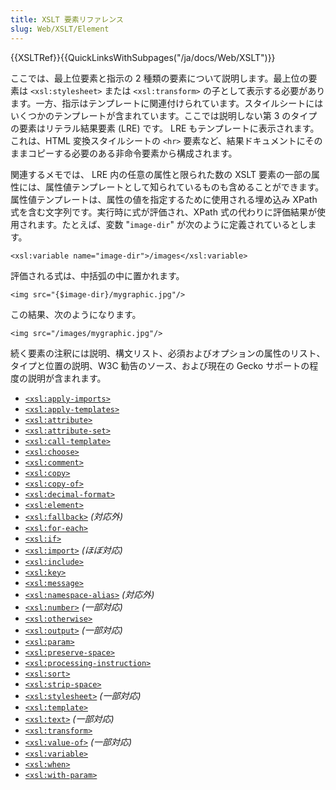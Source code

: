 ```yaml
---
title: XSLT 要素リファレンス
slug: Web/XSLT/Element
---
```

{{XSLTRef}}{{QuickLinksWithSubpages("/ja/docs/Web/XSLT")}}

ここでは、最上位要素と指示の 2 種類の要素について説明します。最上位の要素は `<xsl:stylesheet>` または `<xsl:transform>` の子として表示する必要があります。一方、指示はテンプレートに関連付けられています。スタイルシートにはいくつかのテンプレートが含まれています。ここでは説明しない第 3 のタイプの要素はリテラル結果要素 (LRE) です。 LRE もテンプレートに表示されます。これは、HTML 変換スタイルシートの `<hr>` 要素など、結果ドキュメントにそのままコピーする必要のある非命令要素から構成されます。

関連するメモでは、 LRE 内の任意の属性と限られた数の XSLT 要素の一部の属性には、属性値テンプレートとして知られているものも含めることができます。属性値テンプレートは、属性の値を指定するために使用される埋め込み XPath 式を含む文字列です。実行時に式が評価され、XPath 式の代わりに評価結果が使用されます。たとえば、変数 "`image-dir`" が次のように定義されているとします。

```
<xsl:variable name="image-dir">/images</xsl:variable>
```

評価される式は、中括弧の中に置かれます。

```
<img src="{$image-dir}/mygraphic.jpg"/>
```

この結果、次のようになります。

```
<img src="/images/mygraphic.jpg"/>
```

続く要素の注釈には説明、構文リスト、必須およびオプションの属性のリスト、タイプと位置の説明、W3C 勧告のソース、および現在の Gecko サポートの程度の説明が含まれます。

- [`<xsl:apply-imports>`](/ja/docs/Web/XSLT/Element/apply-imports)
- [`<xsl:apply-templates>`](/ja/docs/Web/XSLT/Element/apply-templates)
- [`<xsl:attribute>`](/ja/docs/Web/XSLT/Element/attribute)
- [`<xsl:attribute-set>`](/ja/docs/Web/XSLT/Element/attribute-set)
- [`<xsl:call-template>`](/ja/docs/Web/XSLT/Element/call-template)
- [`<xsl:choose>`](/ja/docs/Web/XSLT/Element/choose)
- [`<xsl:comment>`](/ja/docs/Web/XSLT/Element/comment)
- [`<xsl:copy>`](/ja/docs/Web/XSLT/Element/copy)
- [`<xsl:copy-of>`](/ja/docs/Web/XSLT/Element/copy-of)
- [`<xsl:decimal-format>`](/ja/docs/Web/XSLT/Element/decimal-format)
- [`<xsl:element>`](/ja/docs/Web/XSLT/Element/element)
- [`<xsl:fallback>`](/ja/docs/Web/XSLT/Element/fallback) _(対応外)_
- [`<xsl:for-each>`](/ja/docs/Web/XSLT/Element/for-each)
- [`<xsl:if>`](/ja/docs/Web/XSLT/Element/if)
- [`<xsl:import>`](/ja/docs/Web/XSLT/Element/import) _(ほぼ対応)_
- [`<xsl:include>`](/ja/docs/Web/XSLT/Element/include)
- [`<xsl:key>`](/ja/docs/Web/XSLT/Element/key)
- [`<xsl:message>`](/ja/docs/Web/XSLT/Element/message)
- [`<xsl:namespace-alias>`](/ja/docs/Web/XSLT/Element/namespace-alias) _(対応外)_
- [`<xsl:number>`](/ja/docs/Web/XSLT/Element/number) _(一部対応)_
- [`<xsl:otherwise>`](/ja/docs/Web/XSLT/Element/otherwise)
- [`<xsl:output>`](/ja/docs/Web/XSLT/Element/output) _(一部対応)_
- [`<xsl:param>`](/ja/docs/Web/XSLT/Element/param)
- [`<xsl:preserve-space>`](/ja/docs/Web/XSLT/Element/preserve-space)
- [`<xsl:processing-instruction>`](/ja/docs/Web/XSLT/Element/processing-instruction)
- [`<xsl:sort>`](/ja/docs/Web/XSLT/Element/sort)
- [`<xsl:strip-space>`](/ja/docs/Web/XSLT/Element/strip-space)
- [`<xsl:stylesheet>`](/ja/docs/Web/XSLT/Element/stylesheet) _(一部対応)_
- [`<xsl:template>`](/ja/docs/Web/XSLT/Element/template)
- [`<xsl:text>`](/ja/docs/Web/XSLT/Element/text) _(一部対応)_
- [`<xsl:transform>`](/ja/docs/Web/XSLT/Element/transform)
- [`<xsl:value-of>`](/ja/docs/Web/XSLT/Element/value-of) _(一部対応)_
- [`<xsl:variable>`](/ja/docs/Web/XSLT/Element/variable)
- [`<xsl:when>`](/ja/docs/Web/XSLT/Element/when)
- [`<xsl:with-param>`](/ja/docs/Web/XSLT/Element/with-param)

